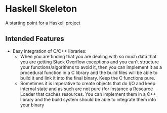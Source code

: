 # Haskell Skeleton

A starting point for a Haskell project

## Intended Features

* Easy integration of C/C++ libraries:
    * When you are finding that you are dealing with so much data that you are getting Stack Overflow exceptions and you can't structure your functions/algorithms to avoid it, then you can implement it as a procedural function in a C library and the build files will be able to build it and link it into the final binary.  Keep the C functions pure.
    * Sometimes it is imperative to create objects that do I/O and keep internal state and as such are not pure (for instance a Resource Loader that caches resources.  You can implement them in a C++ library and the build system should be able to integrate them into your binary
